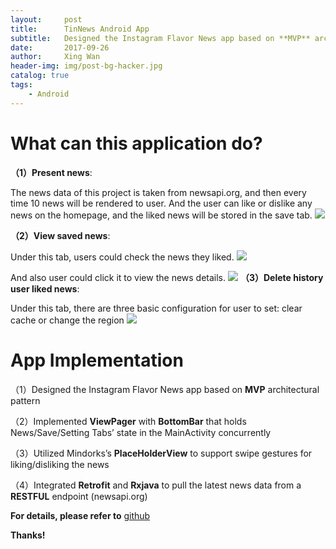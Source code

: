 ```yaml
---
layout:     post
title:      TinNews Android App
subtitle:   Designed the Instagram Flavor News app based on **MVP** architectural pattern
date:       2017-09-26
author:     Xing Wan
header-img: img/post-bg-hacker.jpg
catalog: true
tags:
    - Android
---
```


# What can this application do? 
**（1）Present news**:

The news data of this project is taken from newsapi.org, and then every time 10 news will be rendered to user. And the user can like or dislike any news on the homepage, and the liked news will be stored in the save tab.
![](https://lh3.googleusercontent.com/F2vUzjeDiOCFTacIyZ0oqyri9UfEeisiW583PKAZkgwEcrn5Lb869JtpIXnqzulhiH1_D_H5A1KapAteRcFUUjxexKJVTbQ6HZTgvjGts-HIrhvlhYr7VP6u1F-jaEBLISwTKKeJzc0ueGJ_XdY64eA84hAUEfE_hPVKkAw-LGMUMEJtglCsYWe6vApl3wVGHL8i6Niql61cZTYiKJ02XaV78oaAnQJyQQyvVBTy6ZaQnNvSJL4tKuZd5MpxHEsznFjsxMUFRjvY-Jm2UEtTPlpWWckJivjJP4mzvxMQsBAxrBduYHji_6BwygYIAJc0pD5R0ub0zxiI8CCbUcY2SyHXL0zmDh6dG3CVLQxD_t8icAaW4izZw3QlCaN88ZhwLAFBKZ8Py1q-RrnCpDFJ2sWBfbCKZIc8-WKDgAdkZH7hKbt_H9rKsmbcuuGBwV5C1f4Au6idFfUsCKgdSTz6nAuR-Fzzpi47mt7aIt_5JKHGh3y4H2d9Zc-lu-snlE2oSRKnUP-dKYkiX6UyxjeMyzvBBQkdOzMIWF79xBK2_yNCDvg1clf42rjaQb-mi5poX3Okk1c_pBlHcPxRHBJTeZFNu6SkVmMyaxFW-i5YWOzliWcIcIcY4yIIWH8nXEycIVtRluMDnMjrbWa_MgqXogyl=w273-h451-no)


**（2）View saved news**:

Under this tab, users could check the news they liked.
![](https://lh3.googleusercontent.com/mrZCdTy6PyOzJxJeKSTgbqk_4NAaAF2QAcMsYMzGBToRZvGLv2G9QZfnbsPE0IQQyDqJcA6-K4bQPYscVC9QVDoBHf0UK6FzNBimKMHWu_qk4hT0kLYd0S1GZkB-pRAx4HOWrLx-cxEPYjXzOAdNz_XXd-6QFQBo91IdvYQ3r93IqvN6IRCaP2CA680cVbUpnZ7_i7lVVip63vBGZyTXtPFfM_1PQNu3AtKMk1sfwDSLWkhx2dd6hKa7Vn5LU18E1P6wDun2VeNNRL3_zMg7ewzMqVHxNnRLXdgOMGoCDRA0dzlah2EFH59wVrRTHZISAdnabNXqCpmCw6MYEUS_LGzAKId1DTF3LitVSFtexK5LIxIXoPfjkOEy3am40eodZ3NHHYsfBxFSaJ9Et1aN_xrm15kG6X7981wOv3KjNF25Dob9HLB_ZjYgB6v7B1Lu1NBDFaukepZRItriYJH8EqHc3CTOi97Vdud2Vpmw75lQ9TuYupwNZ098kN0Ty7KZC9blDKgCtmyOqzLU-AuAoEbmgK5aGUIrUaDZt6s9V_TBRh1UnFOlJkjWYZOc08I-QZdc54u9NyPDFSZvlT1l9SD6UydB62pLNTuh5GwlB4EOvV3wdP8x-4Dzr_7dzY8j3euxJOz3VFVE1vt4-6mUl0oY=w272-h448-no)

And also user could click it to view the news details.
![](https://lh3.googleusercontent.com/jrDWXvOuK47PGrrLL1QVTZBjn-RP7LmhoRveB4Jhw1ayPs2d7QT7F-hx_4_GrwUOtFBVlnu4pOGZcQ4q9lWpPm-x0-GOSVf0yt6cWBkzpWzEqY6lze8QqlZu6kbdxBiwgaTfgJXtaGm8Y9C0sb1wwyVy_Z630FE2Aj0CG15ZwsFiPGoL2f1YcUmtskgWGGQbUP6XNRxkL30Q10t_BuTXcZ1fjE4g343uSTB8T8VsdGVg1mnJA3fCDNwx_tuMwX1sz5r55WIgyTZuLPvikRWEzFa7VWbCdBJc8W7G_EAfsqRT5-yLmTS9yGP-Bg1eXKjvOEDpNKlJmv2g0fG7mw30Q_Jad_zFjf5XYMdc4v2T1PzikE9aPCM6bD6J8iDmy7vYUCxnsg4z5F-ox4F2zUnMfITWutq1rbfOUO6KmGXG6FluJWPtI2BVA4BgVw4dpF0jUQjiwUfVL2M5wpchj4RTVUPaLnxSjyu1u7JBz0WQLgI-2EEJTJh8Ey-6dsUp6xmsV8agnTDA71W5AvSIfZAhPGV5_2yPRex_ScYDe5XTKpPK9dOTM1bcSPayEHScaxZOuOKz16Q7hPIXtp73P1gp1LSZbJXQTWifyD4PcwjQNtjhbHfeZC9kIru6S2LU992aRFqh2goZnlh7xWebcJiD2-g7=w269-h447-no)
**（3）Delete history user liked news**:

Under this tab, there are three basic configuration for user to set: clear cache or change the region
![](https://lh3.googleusercontent.com/D3lLolLGwewV6LHMBQkFzLQP7i3RcgOdRV-vEnfpeahmrPaY7fqsx3TL7zz77UTo7jsAIwHyyaPoKQHxVMQQVqemhjn2FNrhHOZCP4vTHUa7iB6p6XQmD9CzxMWzREeC4M_b2nV2atGwagHlyXwjzDZ3w7LwlqY7kmVkF7vVv4WIxrCuZXqoQUgqxOAsc2-aCGakmsgBhPRk1IbaprQ8Y8M3pIGdiRcpDNtprUfFuLkS7fnVkUymQ2ZQKZr5QNeGEkvtkss2yjGxk7YKRDPDdGg8BvBE21SOI92yeuscBnJbFTThWk_OaGX4GctG3LYt6QOh1ygP9S7FTbXLk8V3_r351oZqaWtJ2cd9ckwVlXhCJmJ2fOxvWVpmnTBMAa1kTYoe3YlGb2tCG5Htn07suM6FhnTRJ5S8nbkz2ZukHk9_lLqn2V-7FPrfo1YGvhhOocHyzpuiJRiIWYjA0ynBsfruHF5vnKA1w9AMjbsOF4P_Rm1X4f4X2kXKmBKg_nEUhLH6yQAC2ygCldE7qau1igLo151Za-PuC7ur6rFdNI3owGkMzmSUAKrWAF9kSysZksoFxjVXpIHNbxhX1bPR6za4LH1XXWZm6We0hUcrMFRidiD7-yTIPwFL5bOdYa5rz_OUqc-L4_tzFzbKeSY-4HjM=w270-h449-no)

# App Implementation

（1）Designed the Instagram Flavor News app based on **MVP** architectural pattern

（2）Implemented **ViewPager** with **BottomBar** that holds News/Save/Setting Tabs’ state in the MainActivity concurrently

（3）Utilized Mindorks’s **PlaceHolderView** to support swipe gestures for liking/disliking the news

（4）Integrated **Retrofit** and **Rxjava** to pull the latest news data from a **RESTFUL** endpoint (newsapi.org)


**For details, please refer to** [github](https://github.com/bigAppleIsBiggerThanApple/Android-TinNewsApp)

**Thanks!**

<!--stackedit_data:
eyJoaXN0b3J5IjpbLTEwODg3NzUwMzNdfQ==
-->
